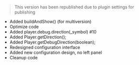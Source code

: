 > This version has been republished due to plugin settings for publishing

- Added buildAndShow() (for multiversion)
- Optimize code 
- Added player.debug.direction(_symbol) #10
- Added Player.getDirection();
- Added Player.getDebugDirection(boolean);
- Redesigned configuration interface
- Added new configuration design, no left panel
- Cleanup code
